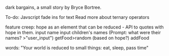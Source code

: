 dark bargains, a small story by Bryce Bortree.

To-do: 
Javscript fade ins for text
Read more about ternary operators

feature creep:
hope as an element that can be reduced - API to quotes with hope in them.
input name
input children's names (Prompt: what were their names? >"user_input")
getFood>random (based on hope?)
addFood

words:
"Your world is reduced to small things: eat, sleep, pass time"